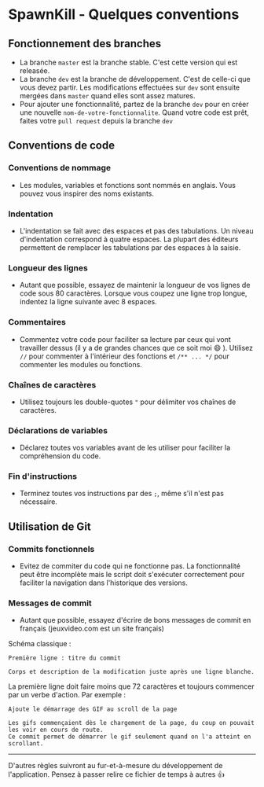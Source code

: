 SpawnKill - Quelques conventions
=========

Fonctionnement des branches
---------------------------

- La branche `master` est la branche stable. C'est cette version qui est releasée.
- La branche `dev` est la branche de développement. C'est de celle-ci que vous devez partir. Les modifications effectuées sur `dev` sont ensuite mergées dans `master` quand elles sont assez matures.
- Pour ajouter une fonctionnalité, partez de la branche `dev` pour en créer une nouvelle `nom-de-votre-fonctionnalite`. Quand votre code est prêt, faites votre `pull request` depuis la branche `dev`


Conventions de code
-------------------

### Conventions de nommage

- Les modules, variables et fonctions sont nommés en anglais. Vous pouvez vous inspirer des noms existants.

### Indentation

- L'indentation se fait avec des espaces et pas des tabulations. Un niveau d'indentation correspond à quatre espaces. La plupart des éditeurs permettent de remplacer les tabulations par des espaces à la saisie.

### Longueur des lignes

- Autant que possible, essayez de maintenir la longueur de vos lignes de code sous 80 caractères. Lorsque vous coupez une ligne trop longue, indentez la ligne suivante avec 8 espaces.

### Commentaires

- Commentez votre code pour faciliter sa lecture par ceux qui vont travailler dessus (il y a de grandes chances que ce soit moi :smile: ). Utilisez `//` pour commenter à l'intérieur des fonctions et `/** ... */` pour commenter les modules ou fonctions.

### Chaînes de caractères

- Utilisez toujours les double-quotes `"` pour délimiter vos chaînes de caractères.

### Déclarations de variables

- Déclarez toutes vos variables avant de les utiliser pour faciliter la compréhension du code.

### Fin d'instructions

- Terminez toutes vos instructions par des `;`, même s'il n'est pas nécessaire.

Utilisation de Git
------------------

### Commits fonctionnels

- Evitez de commiter du code qui ne fonctionne pas. La fonctionnalité peut être incomplète mais le script doit s'exécuter correctement pour faciliter la navigation dans l'historique des versions.

### Messages de commit

- Autant que possible, essayez d'écrire de bons messages de commit en français (jeuxvideo.com est un site français)

Schéma classique :

```
Première ligne : titre du commit

Corps et description de la modification juste après une ligne blanche.
```

La première ligne doit faire moins que 72 caractères et toujours commencer par un verbe d'action. Par exemple :

```
Ajoute le démarrage des GIF au scroll de la page

Les gifs commençaient dès le chargement de la page, du coup on pouvait
les voir en cours de route.
Ce commit permet de démarrer le gif seulement quand on l'a atteint en
scrollant.
```

---

D'autres règles suivront au fur-et-à-mesure du développement de l'application. Pensez à passer relire ce fichier de temps à autres :+1:
